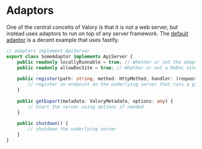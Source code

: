 # Adaptors

One of the central conceits of Valory is that it is not a web server, but instead uses adaptors to run on top of any server framework.
The [default adaptor](src/lib/defaultAdaptor.ts) is a decent example that uses fastify.

```typescript
// adaptors implement ApiServer
export class SomeAdaptor implements ApiServer {
    public readonly locallyRunnable = true; // Whether or not the adaptor can be run locally
    public readonly allowDocSite = true; // Whether or not a ReDoc site should be created on startup
    
    public register(path: string, method: HttpMethod, handler: (request: ApiRequest) => ApiResponse | Promise<ApiResponse>) {
        // register an endpoint on the underlying server that runs a given handler
    }
    
    public getExport(metadata: ValoryMetadata, options: any) {
        // Start the server using options if needed
    }
    
    public shutdown() {
        // shutdown the underlying server
    }
}
```